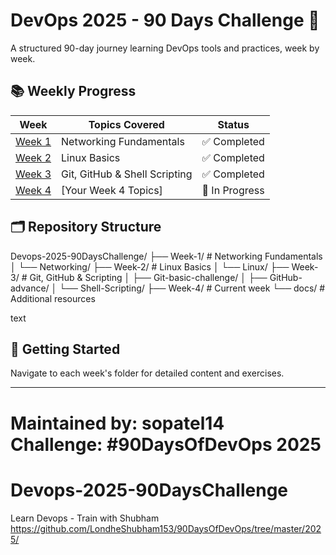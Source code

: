 
# DevOps 2025 - 90 Days Challenge 🚀

A structured 90-day journey learning DevOps tools and practices, week by week.

## 📚 Weekly Progress

| Week | Topics Covered | Status |
|------|----------------|---------|
| [Week 1](/Week-1) | Networking Fundamentals | ✅ Completed |
| [Week 2](/Week-2) | Linux Basics | ✅ Completed |
| [Week 3](/Week-3) | Git, GitHub & Shell Scripting | ✅ Completed |
| [Week 4](/Week-4) | [Your Week 4 Topics] | 🔄 In Progress |

## 🗂️ Repository Structure
Devops-2025-90DaysChallenge/
├── Week-1/ # Networking Fundamentals
│ └── Networking/
├── Week-2/ # Linux Basics
│ └── Linux/
├── Week-3/ # Git, GitHub & Scripting
│ ├── Git-basic-challenge/
│ ├── GitHub-advance/
│ └── Shell-Scripting/
├── Week-4/ # Current week
└── docs/ # Additional resources

text

## 🚀 Getting Started
Navigate to each week's folder for detailed content and exercises.

---
**Maintained by**: sopatel14  
**Challenge**: #90DaysOfDevOps 2025
=======
# Devops-2025-90DaysChallenge
Learn Devops - Train with Shubham
https://github.com/LondheShubham153/90DaysOfDevOps/tree/master/2025/

